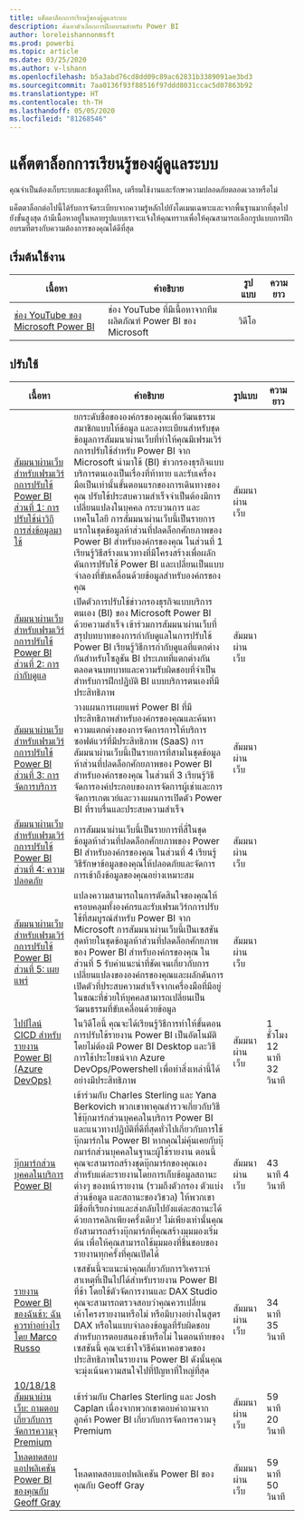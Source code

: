 ```yaml
---
title: แค็ตตาล็อกการเรียนรู้ของผู้ดูแลระบบ
description: ค้นหาตัวเลือกการฝึกอบรมสำหรับ Power BI
author: loreleishannonmsft
ms.prod: powerbi
ms.topic: article
ms.date: 03/25/2020
ms.author: v-lshann
ms.openlocfilehash: b5a3abd76cd8dd09c89ac62831b3389091ae3bd3
ms.sourcegitcommit: 7aa0136f93f88516f97ddd8031ccac5d07863b92
ms.translationtype: HT
ms.contentlocale: th-TH
ms.lasthandoff: 05/05/2020
ms.locfileid: "81268546"
---
```

# <a name="administrators-learning-catalog"></a>แค็ตตาล็อกการเรียนรู้ของผู้ดูแลระบบ

คุณจำเป็นต้องเก็บระบบและข้อมูลที่ไหล, เตรียมใช้งานและรักษาความปลอดภัยตลอดเวลาหรือไม่

แค็ตตาล็อกต่อไปนี้ได้รับการจัดระเบียบจากความรู้หลักไปยังโดเมนเฉพาะและจากพื้นฐานมากที่สุดไปยังขั้นสูงสุด ถ้ามีเนื้อหาอยู่ในหลายรูปแบบเราจะแจ้งให้คุณทราบเพื่อให้คุณสามารถเลือกรูปแบบการฝึกอบรมที่ตรงกับความต้องการของคุณได้ดีที่สุด

## <a name="get-started"></a>เริ่มต้นใช้งาน<a name="get-started"></a>
| เนื้อหา | คำอธิบาย  | รูปแบบ | ความยาว |
|-------------------------------------------------------------------------------------|---------------------------------------------------------------------|--------|--------|
| [ช่อง YouTube ของ Microsoft Power BI](https://www.youtube.com/user/mspowerbi/videos) | ช่อง YouTube ที่มีเนื้อหาจากทีมผลิตภัณฑ์ Power BI ของ Microsoft | วิดีโอ |        |
## <a name="deploy"></a>ปรับใช้<a name="deploy"></a>
| เนื้อหา | คำอธิบาย  | รูปแบบ | ความยาว |
|-------------------------------------------------------------------------------------|---------------------------------------------------------------------|--------|--------|
| [สัมมนาผ่านเว็บสำหรับเฟรมเวิร์กการปรับใช้ Power BI ส่วนที่ 1: การปรับใช้นำวิถีการส่งข้อมูลมาใช้](https://info.microsoft.com/ww-landing-powerbi-adoption-ondemand.html?Is=Website)                                | ยกระดับชื่อขององค์กรของคุณเพื่อวัฒนธรรมสมาชิกแบบให้ข้อมูล และลงทะเบียนสำหรับชุดข้อมูลการสัมมนาผ่านเว็บที่ทำให้คุณมีเฟรมเวิร์กการปรับใช้สำหรับ Power BI จาก Microsoft นำมาใช้ (BI) ข่าวกรองธุรกิจแบบบริการตนเองเป็นเรื่องที่ท้าทาย และรับเครื่องมือเป็นเท่านั้นขั้นตอนแรกของการเดินทางของคุณ ปรับใช้ประสบความสำเร็จจำเป็นต้องมีการเปลี่ยนแปลงในบุคคล กระบวนการ และเทคโนโลยี การสัมมนาผ่านเว็บนี้เป็นรายการแรกในชุดข้อมูลห้าส่วนที่ปลดล็อกศักยภาพของ Power BI สำหรับองค์กรของคุณ ในส่วนที่ 1 เรียนรู้วิธีสร้างแนวทางที่มีโครงสร้างเพื่อผลักดันการปรับใช้ Power BI และเปลี่ยนเป็นแบบจำลองที่ขับเคลื่อนด้วยข้อมูลสำหรับองค์กรของคุณ   | สัมมนาผ่านเว็บ |                 |
| [สัมมนาผ่านเว็บสำหรับเฟรมเวิร์กการปรับใช้ Power BI ส่วนที่ 2: การกำกับดูแล](https://info.microsoft.com/ww-ondemand-powerbi-governance.html?Is=Website)  | เปิดตัวการปรับใช้ข่าวกรองธุรกิจแบบบริการตนเอง (BI) ของ Microsoft Power BI ด้วยความสำเร็จ เข้าร่วมการสัมมนาผ่านเว็บที่สรุปบทบาทของการกำกับดูแลในการปรับใช้ Power BI เรียนรู้วิธีการกำกับดูแลที่แตกต่างกันสำหรับโซลูชัน BI ประเภทที่แตกต่างกัน ตลอดจนบทบาทและความรับผิดชอบที่จำเป็นสำหรับการฝึกปฏิบัติ BI แบบบริการตนเองที่มีประสิทธิภาพ  | สัมมนาผ่านเว็บ |                 |
| [สัมมนาผ่านเว็บสำหรับเฟรมเวิร์กการปรับใช้ Power BI ส่วนที่ 3: การจัดการบริการ](https://info.microsoft.com/ww-ondemand-pbi-adoption-framework-part3.html)  | วางแผนการเผยแพร่ Power BI ที่มีประสิทธิภาพสำหรับองค์กรของคุณและค้นหาความแตกต่างของการจัดการการให้บริการซอฟต์แวร์ที่มีประสิทธิภาพ (SaaS) การสัมมนาผ่านเว็บนี้เป็นรายการที่สามในชุดข้อมูลห้าส่วนที่ปลดล็อกศักยภาพของ Power BI สำหรับองค์กรของคุณ ในส่วนที่ 3 เรียนรู้วิธีจัดการองค์ประกอบของการจัดการผู้เช่าและการจัดการเกตเวย์และวางแผนการเปิดตัว Power BI ที่ราบรื่นและประสบความสำเร็จ  | สัมมนาผ่านเว็บ |                 |
| [สัมมนาผ่านเว็บสำหรับเฟรมเวิร์กการปรับใช้ Power BI ส่วนที่ 4: ความปลอดภัย](https://info.microsoft.com/ww-ondemand-pbi-adoption-framework-part4.html)  | การสัมมนาผ่านเว็บนี้เป็นรายการที่สี่ในชุดข้อมูลห้าส่วนที่ปลดล็อกศักยภาพของ Power BI สำหรับองค์กรของคุณ ในส่วนที่ 4 เรียนรู้วิธีรักษาข้อมูลของคุณให้ปลอดภัยและจัดการการเข้าถึงข้อมูลของคุณอย่างเหมาะสม  | สัมมนาผ่านเว็บ |                 |
| [สัมมนาผ่านเว็บสำหรับเฟรมเวิร์กการปรับใช้ Power BI ส่วนที่ 5: เผยแพร่](https://info.microsoft.com/ww-ondemand-powerbi-adoption-part5-rollout.html)   | แปลงความสามารถในการตัดสินใจของคุณให้ครอบคลุมทั้งองค์กรและรับเฟรมเวิร์กการปรับใช้ที่สมบูรณ์สำหรับ Power BI จาก Microsoft การสัมมนาผ่านเว็บนี้เป็นเซสชันสุดท้ายในชุดข้อมูลห้าส่วนที่ปลดล็อกศักยภาพของ Power BI สำหรับองค์กรของคุณ ในส่วนที่ 5 รับคำแนะนำที่ชัดเจนเกี่ยวกับการเปลี่ยนแปลงขององค์กรของคุณและผลักดันการเปิดตัวที่ประสบความสำเร็จจากเครื่องมือที่มีอยู่ในขณะที่ช่วยให้บุคคลสามารถเปลี่ยนเป็นวัฒนธรรมที่ขับเคลื่อนด้วยข้อมูล  | สัมมนาผ่านเว็บ |                 |
| [ไปป์ไลน์ CICD สำหรับรายงาน Power BI (Azure DevOps)](https://community.powerbi.com/t5/Webinars-and-Video-Gallery/CICD-Pipeline-for-PowerBI-Reports-Azure-DevOps/td-p/864450)  | ในวิดีโอนี้ คุณจะได้เรียนรู้วิธีการทำให้ขั้นตอนการปรับใช้รายงาน Power BI เป็นอัตโนมัติโดยไม่ต้องมี Power BI Desktop และวิธีการใช้ประโยชน์จาก Azure DevOps/Powershell เพื่อทำสิ่งเหล่านี้ได้อย่างมีประสิทธิภาพ | สัมมนาผ่านเว็บ | 1 ชั่วโมง 12 นาที 32 วินาที |
| [บุ๊กมาร์กส่วนบุคคลในบริการ Power BI](https://community.powerbi.com/t5/Webinars-and-Video-Gallery/Personal-Bookmarks-in-the-Power-BI-Service/td-p/616418)  | เข้าร่วมกับ Charles Sterling และ Yana Berkovich พวกเขาพาคุณสำรวจเกี่ยวกับวิธีใช้บุ๊กมาร์กส่วนบุคคลในบริการ Power BI และแนวทางปฏิบัติที่ดีที่สุดทั่วไปเกี่ยวกับการใช้บุ๊กมาร์กใน Power BI หากคุณไม่คุ้นเคยกับบุ๊กมาร์กส่วนบุคคลในฐานะผู้ใช้รายงาน ตอนนี้คุณจะสามารถสร้างชุดบุ๊กมาร์กของคุณเองสำหรับแต่ละรายงานโดยการเก็บข้อมูลสถานะต่างๆ ของหน้ารายงาน (รวมถึงตัวกรอง ตัวแบ่งส่วนข้อมูล และสถานะของวิชวล) ให้พวกเขามีชื่อที่เรียกง่ายและส่งกลับไปยังแต่ละสถานะได้ด้วยการคลิกเพียงครั้งเดียว! ไม่เพียงเท่านั้นคุณยังสามารถสร้างบุ๊กมาร์กที่คุณสร้างมุมมองเริ่มต้น เพื่อให้คุณสามารถใช้มุมมองที่ชื่นชอบของรายงานทุกครั้งที่คุณเปิดได้ | สัมมนาผ่านเว็บ | 43 นาที 4 วินาที      |
| [รายงาน Power BI ของฉันช้า: ฉันควรทำอย่างไร โดย Marco Russo](https://community.powerbi.com/t5/Webinars-and-Video-Gallery/My-Power-BI-report-is-slow-what-should-I-do-by-Marco-Russo/td-p/547348) | เซสชันนี้จะแนะนำคุณเกี่ยวกับการวิเคราะห์สาเหตุที่เป็นไปได้สำหรับรายงาน Power BI ที่ช้า โดยใช้ตัวจัดการงานและ DAX Studio คุณจะสามารถตรวจสอบว่าคุณควรเปลี่ยนเค้าโครงรายงานหรือไม่ หรือมีบางอย่างในสูตร DAX หรือในแบบจำลองข้อมูลที่รับผิดชอบสำหรับการตอบสนองช้าหรือไม่  ในตอนท้ายของเซสชันนี้ คุณจะเข้าใจวิธีค้นหาคอขวดของประสิทธิภาพในรายงาน Power BI ดังนั้นคุณจะมุ่งเน้นความสนใจไปที่ปัญหาที่ใหญ่ที่สุด  | สัมมนาผ่านเว็บ | 34 นาที 35 วินาที     |
| [10/18/18 สัมมนาผ่านเว็บ: ถามตอบเกี่ยวกับการจัดการความจุ Premium](https://community.powerbi.com/t5/Webinars-and-Video-Gallery/10-18-18-Webinar-Q-amp-A-on-Managing-Premium-Capacities/td-p/535555)  | เข้าร่วมกับ Charles Sterling และ Josh Caplan เนื่องจากพวกเขาตอบคำถามจากลูกค้า Power BI เกี่ยวกับการจัดการความจุ Premium  | สัมมนาผ่านเว็บ | 59 นาที 20 วินาที     |
| [โหลดทดสอบแอปพลิเคชัน Power BI ของคุณกับ Geoff Gray](https://community.powerbi.com/t5/Webinars-and-Video-Gallery/Load-Test-your-Power-BI-Applications-with-Geoff-Gray/td-p/397357)  | โหลดทดสอบแอปพลิเคชัน Power BI ของคุณกับ Geoff Gray  | สัมมนาผ่านเว็บ | 59 นาที 50 วินาที     |
